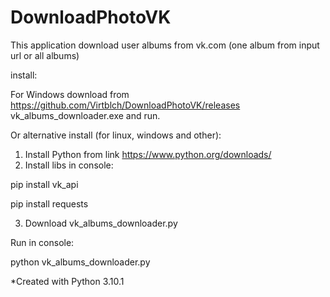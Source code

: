 # DownloadPhotoVK

This application download user albums from vk.com (one album from input url or all albums)

install:

For Windows download from https://github.com/Virtblch/DownloadPhotoVK/releases vk_albums_downloader.exe and run.

Or alternative install (for linux, windows and other):

1. Install Python from link https://www.python.org/downloads/
2. Install libs in console:

  pip install vk_api
  
  pip install requests
  
3. Download vk_albums_downloader.py

Run in console: 

python vk_albums_downloader.py

*Created with Python 3.10.1
